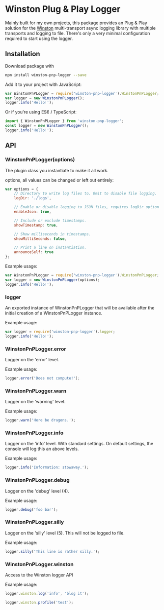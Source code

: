 # Winston Plug & Play Logger

Mainly built for my own projects, this package provides an Plug & Play solution for the [Winston](https://www.npmjs.com/package/winston) multi-transport async logging library with multiple transports and logging to file.
There's only a very minimal configuration required to start using the logger.

## Installation

Download package with
```bash
npm install winston-pnp-logger --save
```

Add it to your project with JavaScript:
```js
var WinstonPnPLogger = require('winston-pnp-logger').WinstonPnPLogger;
var logger = new WinstonPnPLogger();
logger.info('Hello!');
```

Or if you're using ES6 / TypeScript:
```js
import { WinstonPnPLogger } from 'winston-pnp-logger';
const logger = new WinstonPnPLogger();
logger.info('Hello!');
```

## API

### WinstonPnPLogger(options)
The plugin class you instantiate to make it all work.

options, all values can be changed or left out entirely:
```js
var options = {
    // Directory to write log files to. Omit to disable file logging.
    logDir: './logs',

    // Enable or disable logging to JSON files, requires logDir option to be set.
    enableJson: true,

    // Include or exclude timestamps.
    showTimestamp: true,

    // Show milliseconds in timestamps.
    showMilliSeconds: false,

    // Print a line on instantiation.
    announceSelf: true
};
```

Example usage:
```js
var WinstonPnPLogger = require('winston-pnp-logger').WinstonPnPLogger;
var logger = new WinstonPnPLogger(options);
logger.info('Hello!');
```

### logger
An exported instance of WinstonPnPLogger that will be available after the initial creation of a WinstonPnPLogger instance.

Example usage:
```js
var logger = require('winston-pnp-logger').logger;
logger.info('Hello!');
```

### WinstonPnPLogger.error
Logger on the 'error' level.

Example usage:
```js
logger.error('Does not compute!');
```

### WinstonPnPLogger.warn
Logger on the 'warning' level.

Example usage:
```js
logger.warn('Here be dragons.');
```

### WinstonPnPLogger.info
Logger on the 'info' level.
With standard settings. On default settings, the console will log this an above levels.

Example usage:
```js
logger.info('Information: stowaway.');
```

### WinstonPnPLogger.debug
Logger on the 'debug' level (4).

Example usage:
```js
logger.debug('foo bar');
```

### WinstonPnPLogger.silly
Logger on the 'silly' level (5). This will not be logged to file.

Example usage:
```js
logger.silly('This line is rather silly.');
```

### WinstonPnPLogger.winston
Access to the Winston logger API

Example usage:
```js
logger.winston.log('info', 'blog it');
```
```js
logger.winston.profile('test');
```